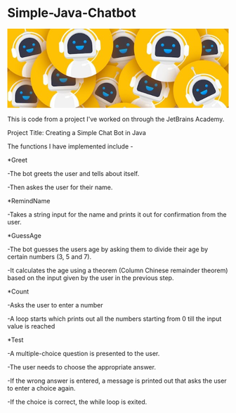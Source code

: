 # Simple-Java-Chatbot
![Banner](chatbotjava.png?raw=true "Banner")

This is code from a project I've worked on through the JetBrains Academy.

Project Title: Creating a Simple Chat Bot in Java

The functions I have implemented include -

*Greet

 -The bot greets the user and tells about itself.
 
 -Then askes the user for their name.
 
*RemindName

 -Takes a string input for the name and prints it out for confirmation from the user.
 
*GuessAge

 -The bot guesses the users age by asking them to divide their age by certain numbers (3, 5 and 7).
 
 -It calculates the age using a theorem (Column Chinese remainder theorem) based on the input given by the user in the previous step.
 
*Count

 -Asks the user to enter a number
 
 -A loop starts which prints out all the numbers starting from 0 till the input value is reached
 
*Test

 -A multiple-choice question is presented to the user.
 
 -The user needs to choose the appropriate answer.
 
 -If the wrong answer is entered, a message is printed out that asks the user to enter a choice again.
 
 -If the choice is correct, the while loop is exited.
